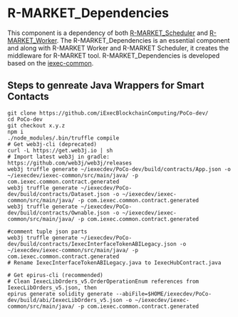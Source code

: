 # R-MARKET_Dependencies
This component is a dependency of both [R-MARKET_Scheduler](https://github.com/DataCloud-project/R-MARKET_Scheduler) and [R-MARKET_Worker](https://github.com/DataCloud-project/R-MARKET_Worker). The R-MARKET_Dependencies is an essential component and along with R-MARKET Worker and R-MARKET Scheduler, it creates the middleware for R-MARKET tool. R-MARKET_Dependencies is developed based on the [iexec-common](https://github.com/iExecBlockchainComputing/iexec-common).

## Steps to genreate Java Wrappers for Smart Contacts

```
git clone https://github.com/iExecBlockchainComputing/PoCo-dev/
cd PoCo-dev
git checkout x.y.z
npm i
./node_modules/.bin/truffle compile
# Get web3j-cli (deprecated)
curl -L https://get.web3j.io | sh
# Import latest web3j in gradle: https://github.com/web3j/web3j/releases
web3j truffle generate ~/iexecdev/PoCo-dev/build/contracts/App.json -o ~/iexecdev/iexec-common/src/main/java/ -p com.iexec.common.contract.generated
web3j truffle generate ~/iexecdev/PoCo-dev/build/contracts/Dataset.json -o ~/iexecdev/iexec-common/src/main/java/ -p com.iexec.common.contract.generated
web3j truffle generate ~/iexecdev/PoCo-dev/build/contracts/Ownable.json -o ~/iexecdev/iexec-common/src/main/java/ -p com.iexec.common.contract.generated

#comment tuple json parts
web3j truffle generate ~/iexecdev/PoCo-dev/build/contracts/IexecInterfaceTokenABILegacy.json -o ~/iexecdev/iexec-common/src/main/java/ -p com.iexec.common.contract.generated
# Rename IexecInterfaceTokenABILegacy.java to IexecHubContract.java

# Get epirus-cli (recommended)
# Clean IexecLibOrders_v5.OrderOperationEnum references from IexecLibOrders_v5.json, then
epirus generate solidity generate --abiFile=$HOME/iexecdev/PoCo-dev/build/abi/IexecLibOrders_v5.json -o ~/iexecdev/iexec-common/src/main/java/ -p com.iexec.common.contract.generated

```
